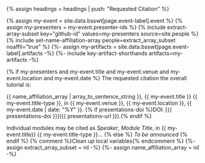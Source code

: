 {% assign headings = headings | push: "Requested Citation" %}

{% assign my-event = site.data.bsswt[page.event-label].event %}
{% assign my-presenters = my-event.presenter-ids %}
{% include extract-array-subset key="github-id" values=my-presenters source=site.people %}
{% include set-name-affiliation-array people=extract_array_subset noaffil="true" %}
{%- assign my-artifacts = site.data.bsswt[page.event-label].artifacts -%}
{%- include key-artifact-shorthands artifacts=my-artifacts -%}

{% if my-presenters and my-event.title and my-event.venue and my-event.location and my-event.date %}
The requested citation the overall tutorial is: 

{{ name_affiliation_array | array_to_sentence_string }}, {{ my-event.title }} {{ my-event.title-type }}, in {{ my-event.venue }}, {{ my-event.location }}, {{ my-event.date | date: "%Y" }}. {% if presentations-doi %}DOI: [{{ presentations-doi }}]({{ presentations-url }}).{% endif %}

Individual modules may be cited as *Speaker*, *Module Title*, in {{ my-event.title}} {{ my-event.title-type }}…
{% else %}
*To be announced*
{% endif %}
{% comment %}Clean up local variables{% endcomment %}
{%- assign extract_array_subset = nil -%}
{%- assign name_affiliation_array = nil -%}
